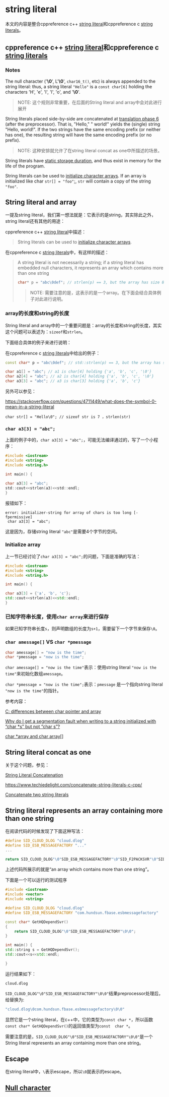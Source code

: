 # string literal

本文的内容是整合cppreference c++ [string literal](https://en.cppreference.com/w/cpp/language/string_literal)和cppreference c [string literals](https://en.cppreference.com/w/c/language/string_literal)。



## cppreference c++ [string literal](https://en.cppreference.com/w/cpp/language/string_literal)和cppreference c [string literals](https://en.cppreference.com/w/c/language/string_literal)

### Notes

The null character ('**\0**', L'**\0**', `char16_t()`, etc) is always appended to the string literal: thus, a string literal `"Hello"` is a `const char[6]` holding the characters 'H', 'e', 'l', 'l', 'o', and '**\0**'.

> NOTE: 这个规则非常重要，在后面的String literal and array中会对此进行展开



String literals placed side-by-side are concatenated at [translation phase 6](https://en.cppreference.com/w/cpp/language/translation_phases) (after the preprocessor). That is, "Hello," " world!" yields the (single) string "Hello, world!". If the two strings have the same encoding prefix (or neither has one), the resulting string will have the same encoding prefix (or no prefix).

> NOTE: 这种安排就允许了在string literal concat as one中所描述的场景。



String literals have [static storage duration](https://en.cppreference.com/w/cpp/language/storage_duration), and thus exist in memory for the life of the program.

String literals can be used to [initialize character arrays](https://en.cppreference.com/w/cpp/language/aggregate_initialization). If an array is initialized like char `str[] = "foo"`;, `str` will contain a copy of the string `"foo"`.



## String literal and array

一提及string literal，我们第一想法就是：它表示的是string，其实除此之外，string literal还有其他的用途：

cppreference c++ [string literal](https://en.cppreference.com/w/cpp/language/string_literal)中描述：

> String literals can be used to [initialize character arrays](https://en.cppreference.com/w/cpp/language/aggregate_initialization).

在cppreference c [string literals](https://en.cppreference.com/w/c/language/string_literal)中，有这样的描述：

> A string literal is not necessarily a string; if a string literal has embedded null characters, it represents an array which contains more than one string
>
> ```c
> char* p = "abc\0def"; // strlen(p) == 3, but the array has size 8
> ```
>
> > NOTE: 需要注意的是，这表示的是一个array。在下面会结合具体例子对此进行说明。

### array的长度和string的长度



String literal and array中的一个重要问题是：array的长度和string的长度，其实这个问题可以表述为：`sizeof`和`strlen`。

下面结合具体的例子来进行说明：

在cppreference c [string literals](https://en.cppreference.com/w/c/language/string_literal)中给出的例子：

```c++
const char* p = "abc\0def"; // std::strlen(p) == 3, but the array has size 8
```



```c
char a1[] = "abc"; // a1 is char[4] holding {'a', 'b', 'c', '\0'}
char a2[4] = "abc"; // a2 is char[4] holding {'a', 'b', 'c', '\0'}
char a3[3] = "abc"; // a3 is char[3] holding {'a', 'b', 'c'}
```

另外可以参见：

https://stackoverflow.com/questions/4711449/what-does-the-symbol-0-mean-in-a-string-literal

```
char str[] = "Hello\0"; // sizeof str is 7 ，strlen(str)
```



### `char a3[3] = "abc";`

上面的例子中的，`char a3[3] = "abc";`，可能无法编译通过的，写了一个小程序：

```c
#include <iostream>
#include <string>
#include <string.h>

int main() {

char a3[3] = "abc";
std::cout<<strlen(a3)<<std::endl;
}

```

报错如下：

```
error: initializer-string for array of chars is too long [-fpermissive]
 char a3[3] = "abc";
```

这是因为，存储string literal `"abc"`是需要4个字节的空间。

### Initialize array

上一节已经讨论了`char a3[3] = "abc";`的问题，下面是准确的写法：

```C++
#include <iostream>
#include <string>
#include <string.h>

int main() {

char a3[3] = {'a', 'b', 'c'};
std::cout<<strlen(a3)<<std::endl;
}
```

### 已知字符串长度，使用`char array`来进行保存

如果已知字符串长度`s`，则声明数组的长度为`s+1`，需要留下一个字节来保存`\0`。

### `char amessage[]`  VS `char *pmessage` 

```c
char amessage[] = "now is the time";
char *pmessage = "now is the time";
```

`char amessage[] = "now is the time"`表示：使用string literal `"now is the time"`来初始化数组`amessage`。

`char *pmessage = "now is the time";`表示：`pmessage` 是一个指向string literal `"now is the time"`的指针。

参考内容：

[C: differences between char pointer and array](https://stackoverflow.com/questions/1335786/c-differences-between-char-pointer-and-array)

[Why do I get a segmentation fault when writing to a string initialized with “char *s” but not “char s”?](https://stackoverflow.com/questions/164194/why-do-i-get-a-segmentation-fault-when-writing-to-a-string-initialized-with-cha)

[char *array and char array[]](https://stackoverflow.com/questions/20347170/char-array-and-char-array)

## String literal concat as one

关于这个问题，参见：

[String Literal Concatenation](https://docs.microsoft.com/en-us/cpp/c-language/string-literal-concatenation?view=vs-2019)

https://www.techiedelight.com/concatenate-string-literals-c-cpp/

[Concatenate two string literals](https://stackoverflow.com/questions/6061648/concatenate-two-string-literals)

## String literal represents an array containing more than one string

在阅读代码的时候发现了下面这种写法：

```c++
#define SID_CLOUD_DLOG "cloud.dlog"
#define SID_ESB_MESSAGEFACTORY "..."
...

return SID_CLOUD_DLOG"\0"SID_ESB_MESSAGEFACTORY"\0"SID_F2PACKSVR"\0"SID_CHANNEL_GE"\0"SID_CFGSVR"\0\0";

```

上述代码所展示的就是“an array which contains more than one string”。



下面是一个可以运行的测试程序

```c++
#include <iostream>
#include <vector>
#include <string>

#define SID_CLOUD_DLOG "cloud.dlog"
#define SID_ESB_MESSAGEFACTORY "com.hundsun.fbase.esbmessagefactory"

const char* GetHQDependSvr()
{
    return SID_CLOUD_DLOG"\0"SID_ESB_MESSAGEFACTORY"\0\0";
}

int main() {
std::string s = GetHQDependSvr();
std::cout<<s<<std::endl;

}
```

运行结果如下：

```
cloud.dlog
```



`SID_CLOUD_DLOG"\0"SID_ESB_MESSAGEFACTORY"\0\0"`结果preprocessor处理后，给替换为:

```c++
"cloud.dlog\0com.hundsun.fbase.esbmessagefactory\0\0"
```

显然它是一个string literal，在c++中，它的类型为`const char *`，所以函数`const char* GetHQDependSvr()`的返回值类型为`const  char *`。



需要注意的是，`SID_CLOUD_DLOG"\0"SID_ESB_MESSAGEFACTORY"\0\0"`是一个String literal represents an array containing more than one string。

## Escape

在string literal中，`\`表示escape，所以`\0`就表示的escape。

## [Null character](https://en.wikipedia.org/wiki/Null_character)

